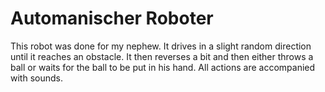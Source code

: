 # Automanischer Roboter

This robot was done for my nephew. It drives in a slight random direction until it reaches
an obstacle. It then reverses a bit and then either throws a ball or waits for
the ball to be put in his hand. All actions are accompanied with sounds. 